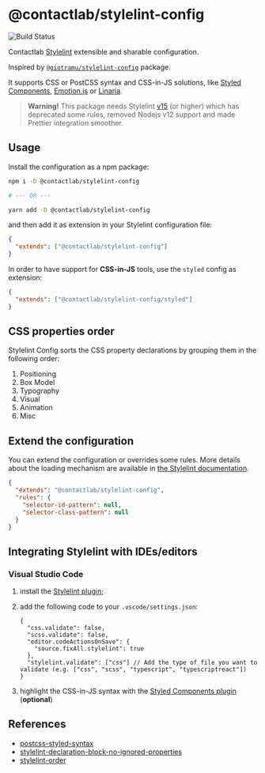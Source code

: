 # @contactlab/stylelint-config

![Build Status](https://github.com/contactlab/stylelint-config/workflows/Node%20CI/badge.svg)

Contactlab [Stylelint](https://stylelint.io) extensible and sharable configuration.

Inspired by [`@giotramu/stylelint-config`](https://github.com/giotramu/stylelint-config) package.

It supports CSS or PostCSS syntax and CSS-in-JS solutions, like [Styled Components](https://github.com/styled-components/styled-components), [Emotion.js](https://github.com/emotion-js/emotion) or [Linaria](https://github.com/callstack/linaria).

> **Warning!** This package needs Stylelint [v15](https://stylelint.io/migration-guide/to-15) (or higher) which has deprecated some rules, removed Nodejs v12 support and made Prettier integration smoother.

## Usage

Install the configuration as a npm package:

```sh
npm i -D @contactlab/stylelint-config

# --- OR ---

yarn add -D @contactlab/stylelint-config
```

and then add it as extension in your Stylelint configuration file:

```json
{
  "extends": ["@contactlab/stylelint-config"]
}
```

In order to have support for **CSS-in-JS** tools, use the `styled` config as extension:

```json
{
  "extends": ["@contactlab/stylelint-config/styled"]
}
```

## CSS properties order

Stylelint Config sorts the CSS property declarations by grouping them in the following order:

1. Positioning
2. Box Model
3. Typography
4. Visual
5. Animation
6. Misc

## Extend the configuration

You can extend the configuration or overrides some rules. More details about the loading mechanism are available in [the Stylelint documentation](https://stylelint.io/user-guide/configuration/#extends).

```json
{
  "extends": "@contactlab/stylelint-config",
  "rules": {
    "selector-id-pattern": null,
    "selector-class-pattern": null
  }
}
```

## Integrating Stylelint with IDEs/editors

### Visual Studio Code

1. install the [Stylelint plugin](https://marketplace.visualstudio.com/items?itemname=stylelint.vscode-stylelint);
2. add the following code to your `.vscode/settings.json`:

   ```jsonc
   {
     "css.validate": false,
     "scss.validate": false,
     "editor.codeActionsOnSave": {
       "source.fixAll.stylelint": true
     },
     "stylelint.validate": ["css"] // Add the type of file you want to validate (e.g. ["css", "scss", "typescript", "typescriptreact"])
   }
   ```

3. highlight the CSS-in-JS syntax with the [Styled Components plugin](https://marketplace.visualstudio.com/items?itemname=styled-components.vscode-styled-components) (**optional**)

## References

- [postcss-styled-syntax](https://github.com/hudochenkov/postcss-styled-syntax)
- [stylelint-declaration-block-no-ignored-properties](https://github.com/kristerkari/stylelint-declaration-block-no-ignored-properties)
- [stylelint-order](https://github.com/hudochenkov/stylelint-order)
